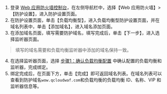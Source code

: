 1. 登录 [Web 应用防火墙控制台](https://console.cloud.tencent.com/guanjia/waf/config)，在左侧导航栏中，选择【Web 应用防火墙】>【防护设置】，进入防护设置页面。
2. 在防护设置页面，单击【负载均衡型】，进入负载均衡型防护设置页面，并在域名列表中，单击【添加域名】，进入域名添加页面。
3. 在添加域名页面，填写需要防护域名，填写完成后，单击【下一步】，进入选择监听器页面。
>填写的域名需要和负载均衡监听器中添加的域名保持一致。
>
4. 在选择监听器页面，选择 [步骤1：确认负载均衡配置]() 中确认配置的负载均衡和监听器，完成绑定。
5. 绑定完成后，在页面下方，单击【完成】即可返回域名列表。在域名列表可以查看到防护域名`wow.qcloudwaf.com`和负载均衡的负载均衡 ID、名称、VIP 和监听器信息等。
